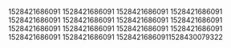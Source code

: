 1528421686091
1528421686091
1528421686091
1528421686091
1528421686091
1528421686091
1528421686091
1528421686091
1528421686091
1528421686091
1528421686091
1528421686091
1528421686091
1528421686091
15284216860911528430079322